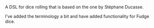 A DSL for dice rolling that is based on the one by 
Stéphane Ducasse.

I've added the terminology a bit and have added functionality for Fudge dice.
